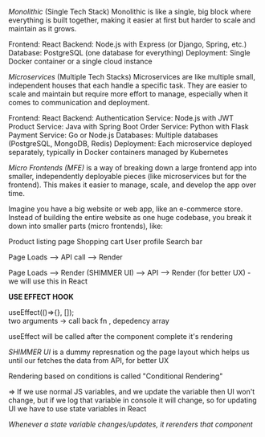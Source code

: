 *Monolithic* (Single Tech Stack) Monolithic is like a single, big block where everything is built together, making it easier at first but harder to scale and maintain as it grows.

Frontend: React
Backend: Node.js with Express (or Django, Spring, etc.)
Database: PostgreSQL (one database for everything)
Deployment: Single Docker container or a single cloud instance

*Microservices* (Multiple Tech Stacks) Microservices are like multiple small, independent houses that each handle a specific task. They are easier to scale and maintain but require more effort to manage, especially when it comes to communication and deployment.

Frontend: React
Backend:
Authentication Service: Node.js with JWT
Product Service: Java with Spring Boot
Order Service: Python with Flask
Payment Service: Go or Node.js
Databases: Multiple databases (PostgreSQL, MongoDB, Redis)
Deployment: Each microservice deployed separately, typically in Docker containers managed by Kubernetes

*Micro Frontends (MFE)* is a way of breaking down a large frontend app into smaller, independently deployable pieces (like microservices but for the frontend). This makes it easier to manage, scale, and develop the app over time.

Imagine you have a big website or web app, like an e-commerce store. Instead of building the entire website as one huge codebase, you break it down into smaller parts (micro frontends), like:

Product listing page
Shopping cart
User profile
Search bar


Page Loads --> API call --> Render

Page Loads --> Render (SHIMMER UI) --> API --> Render  (for better UX) - we will use this in React

**USE EFFECT HOOK**

useEffect(()=>{}, []);     
two arguments -> call back fn , depedency array

useEffect will be called after the component complete it's rendering

*SHIMMER UI* is a dummy represnation og the page layout which helps us until our fetches the data from API, for better UX

Rendering based on conditions is called "Conditional Rendering"

=> If we use normal JS variables, and we update the variable then UI won't change, but if we log that variable in console it will change, so for updating UI we have to use state variables in React 

*Whenever a state variable changes/updates, it rerenders that component*

